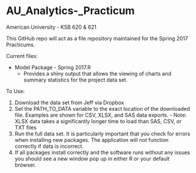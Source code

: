 # AU_Analytics-_Practicum

American University - KSB 620 & 621

This GitHub repo will act as a file repository maintained for the Spring 2017 Practicums.

Current files:
  - Model Package - Spring 2017.R
    - Provides a shiny output that allows the viewing of charts and summary statistics for the project data set.


To Use:

  1. Download the data set from Jeff via Dropbox
  2. Set the PATH_TO_DATA variable to the exact location of the downloaded file.  Examples are shown for CSV, XLSX, and SAS data exports.
    - Note: XLSX data takes a significantly longer time to load than SAS, CSV, or TXT files
  3. Run the full data set.  It is particularly important that you check for errors when installing new packages.  The application will not function correctly if data is incorrect.
  4. If all packages install correctly and the software runs without any issues you should see a new window pop up in either R or your default browser. 
